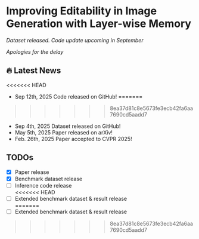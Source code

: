 # Improving Editability in Image Generation with Layer-wise Memory  

*Dataset released. Code update upcoming in September*

*Apologies for the delay*


## 🔥 Latest News 
<<<<<<< HEAD
- Sep 12th, 2025 Code released on GitHub!
=======
>>>>>>> 8ea37d81c8e5673fe3ecb42fa6aa7690cd5aadd7
- Sep 4th, 2025 Dataset released on GitHub!
- May 5th, 2025 Paper released on arXiv!
- Feb. 26th, 2025 Paper accepted to CVPR 2025!

## TODOs
- [x] Paper release
- [x] Benchmark dataset release 
- [ ] Inference code release   
<<<<<<< HEAD
- [ ] Extended benchmark dataset & result release  
=======
- [ ] Extended benchmark dataset & result release  
>>>>>>> 8ea37d81c8e5673fe3ecb42fa6aa7690cd5aadd7
